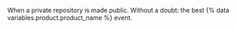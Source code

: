 When a private repository is made public.  Without a doubt: the best {% data variables.product.product_name %} event. 